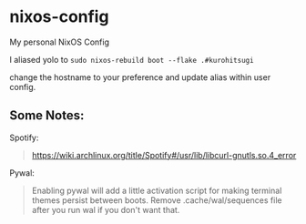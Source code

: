 # nixos-config
My personal NixOS Config

I aliased yolo to `sudo nixos-rebuild boot --flake .#kurohitsugi`

change the hostname to your preference and update alias within user config.


## Some Notes:

Spotify:
>https://wiki.archlinux.org/title/Spotify#/usr/lib/libcurl-gnutls.so.4_error

Pywal:

>Enabling pywal will add a little activation script for making terminal themes persist between boots. Remove .cache/wal/sequences file after you run wal if you don't want that.